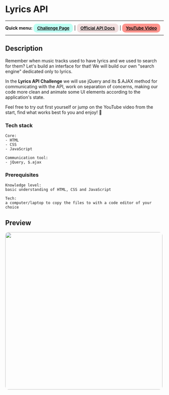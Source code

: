 # Lyrics API

---

<div>
<b>Quick menu:</b>
<a href="https://theultimateapichallenge.com/lyrics-api" target="_blank" rel="noopener noreferrer"
    style="padding:0.35rem 0.7rem;
    color: black;
    background: #BDFFF3;
    border-radius:10px;
    font-size:0.85rem;
    font-weight:600;">Challenge Page</a> |
<a href="https://lyricsovh.docs.apiary.io/" target="_blank" rel="noopener noreferrer"
    style="padding:0.35rem 0.7rem;
    color: black;
    background: #F1DEDE;
    border-radius:10px;
    font-size:0.85rem;
    font-weight:600;">Official API Docs</a> |
<a href="https://youtu.be/fu-gockYaT4" target="_blank" rel="noopener noreferrer"
    style="padding:0.35rem 0.7rem;
    color: black;
    background: #FE938C;
    border-radius:10px;
    font-size:0.85rem;
    font-weight:600;">YouTube Video</a> 
</div>

---

## Description

<p>Remember when music tracks used to have lyrics and we used to search for them? Let's build an interface for that! We will build our own "search engine" dedicated only to lyrics.</p>

<p>In the <b>Lyrics API Challenge</b> we will use jQuery and its $.AJAX method for communicating with the API, work on separation of concerns, making our code more clean and animate some UI elements according to the application's state.</p>

<p>Feel free to try out first yourself or jump on the YouTube video from the start, find what works best fo you and enjoy! 🐣
</p>

### Tech stack

```
Core:
- HTML
- CSS
- JavaScript

Communication tool:
- jQuery, $.ajax
```

### Prerequisites

```
Knowledge level:
basic understanding of HTML, CSS and JavaScript

Tech:
a computer/laptop to copy the files to with a code editor of your choice
```

## Preview

<img src="/preview.gif" height="500" style="border-radius:10px;margin-bottom:1rem;" />
